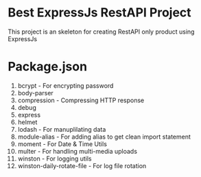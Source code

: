 
# Best ExpressJs RestAPI Project
This project is an skeleton for creating RestAPI only product using ExpressJs

# Package.json

 1. bcrypt - For encrypting password
 2. body-parser
 3. compression - Compressing HTTP response
 4. debug
 5. express
 6. helmet
 7. lodash - For manuplilating data
 8. module-alias - For adding alias to get clean import statement
 9. moment - For Date & Time Utils
 10. multer - For handling multi-media uploads
 11. winston - For logging utils
 12. winston-daily-rotate-file - For log file rotation
